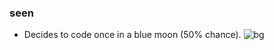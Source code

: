 ### seen
- Decides to code once in a blue moon (50% chance).
![bg](![image](https://github.com/seenyxx/seenyxx/assets/61892371/5cbca3bf-1bcc-478e-b2b1-8ec2435124e6))
